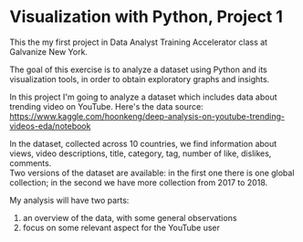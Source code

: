 
# Visualization with Python, Project 1

This the my first project in Data Analyst Training Accelerator class at Galvanize New York.   

The goal of this exercise is to analyze a dataset using Python and its visualization tools, in order to obtain exploratory graphs and insights.

In this project I'm going to analyze a dataset which includes data about trending video on YouTube. Here's the data source: https://www.kaggle.com/hoonkeng/deep-analysis-on-youtube-trending-videos-eda/notebook

In the dataset, collected across 10 countries, we find information about views, video descriptions, title, category, tag, number of like, dislikes, comments.   
Two versions of the dataset are available: in the first one there is one global collection; in the second we have more collection from 2017 to 2018. 

My analysis will have two parts:
1. an overview of the data, with some general observations
2. focus on some relevant aspect for the YouTube user
